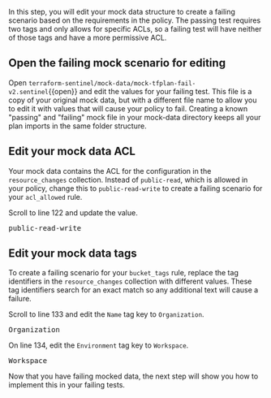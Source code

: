 In this step, you will edit your mock data structure to create a failing scenario based on the requirements in the policy. The passing test requires two tags and only allows for specific ACLs, so a failing test will have neither of those tags and have a more permissive ACL.

## Open the failing mock scenario for editing

Open `terraform-sentinel/mock-data/mock-tfplan-fail-v2.sentinel`{{open}} and edit the values for your failing test. This file is a copy of your original mock data, but with a different file name to allow you to edit it with values that will cause your policy to fail. Creating a known "passing" and "failing" mock file in your mock-data directory keeps all your plan imports in the same folder structure.

## Edit your mock data ACL

Your mock data contains the ACL for the configuration in the `resource_changes` collection. Instead of `public-read`, which is allowed in your policy, change this to `public-read-write` to create a failing scenario for your `acl_allowed` rule.

Scroll to line 122 and update the value.

<pre class="file" data-filename="terraform-sentinel/mock-data/mock-tfplan-fail-v2.sentinel" data-target="insert" data-marker="#ACL">public-read-write</pre>

## Edit your mock data tags

To create a failing scenario for your `bucket_tags` rule, replace the tag identifiers in the `resource_changes` collection with different values. These tag identifiers search for an exact match so any additional text will cause a failure.

Scroll to line 133 and edit the `Name` tag key to `Organization`.

<pre class="file" data-filename="terraform-sentinel/mock-data/mock-tfplan-fail-v2.sentinel" data-target="insert" data-marker="#Name">Organization</pre>

On line 134, edit the `Environment` tag key to `Workspace`.

<pre class="file" data-filename="terraform-sentinel/mock-data/mock-tfplan-fail-v2.sentinel" data-target="insert" data-marker="#Environment">Workspace</pre>

Now that you have failing mocked data, the next step will show you how to implement this in your failing tests.
